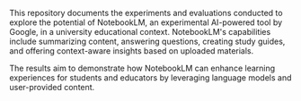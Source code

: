 This repository documents the experiments and evaluations conducted to explore the potential of NotebookLM, an experimental AI-powered tool by Google, in a university educational context. NotebookLM's capabilities include summarizing content, answering questions, creating study guides, and offering context-aware insights based on uploaded materials.

The results aim to demonstrate how NotebookLM can enhance learning experiences for students and educators by leveraging language models and user-provided content.
